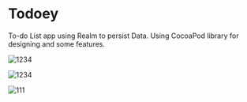 # Todoey
To-do List app using Realm to persist Data. Using CocoaPod library for designing and some features.

![1234](https://user-images.githubusercontent.com/43090951/53363170-d4d92400-3909-11e9-9715-224cf3708f0c.gif)

![1234](https://user-images.githubusercontent.com/43090951/53363358-45804080-390a-11e9-8884-4a61e2585528.gif)

![111](https://user-images.githubusercontent.com/43090951/53362633-a3ac2400-3908-11e9-8e76-0b04e6a6d870.gif)
